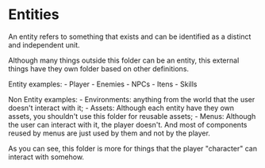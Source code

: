 # Entities

An entity refers to something that exists and can be identified as a distinct and independent unit.

Although many things outside this folder can be an entity, this external things have they own folder based on other definitions.

Entity examples:
	- Player
	- Enemies
	- NPCs
	- Itens
	- Skills

Non Entity examples:
	- Environments: anything from the world that the user doesn't interact with it;
	- Assets: Although each entity have they own assets, you shouldn't use this folder for reusable assets;
	- Menus: Although the user can interact with it, the player doesn't. And most of components reused by menus are just used by them and not by the player.

As you can see, this folder is more for things that the player "character" can interact with somehow.

